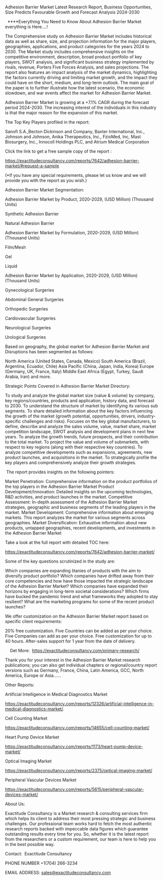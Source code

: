 Adhesion Barrier Market Latest Research Report, Business Opportunities, Size Predicts Favourable Growth and Forecast Analysis 2024-2030

  ****Everything You Need to Know About Adhesion Barrier Market everything is Here....!

The Comprehensive study on Adhesion Barrier Market includes historical data as well as share, size, and projection information for the major players, geographies, applications, and product categories for the years 2024 to 2030. The Market study includes comprehensive insights on the competitive environment, description, broad product portfolio of key players, SWOT analysis, and significant business strategy implemented by rivals, revenue, Porters Five Forces Analysis, and sales projections. The report also features an impact analysis of the market dynamics, highlighting the factors currently driving and limiting market growth, and the impact they could have on the short, medium, and long-term outlook. The main goal of the paper is to further illustrate how the latest scenario, the economic slowdown, and war events affect the market for Adhesion Barrier Market.

Adhesion Barrier Market is growing at a +7.1% CAGR during the forecast period 2024-2030. The increasing interest of the individuals in this industry is that the major reason for the expansion of this market.

The Top Key Players profiled in the report: 

Sanofi S.A.,Becton Dickinson and Company, Baxter International, Inc., Johnson and Johnson, Anika Therapeutics, Inc., FzioMed, Inc, Mast Biosurgery, Inc., Innocoll Holdings PLC, and Atrium Medical Corporation

Click the link to get a free sample copy of the report :

https://exactitudeconsultancy.com/reports/7642/adhesion-barrier-market/#request-a-sample

(*If you have any special requirements, please let us know and we will provide you with the report as you wish.)

Adhesion Barrier Market Segmentation:

Adhesion Barrier Market by Product, 2020-2029, (USD Million) (Thousand Units)

Synthetic Adhesion Barrier

Natural Adhesion Barrier

Adhesion Barrier Market by Formulation, 2020-2029, (USD Million) (Thousand Units)

Film/Mesh

Gel

Liquid

Adhesion Barrier Market by Application, 2020-2029, (USD Million) (Thousand Units)

Gynecological Surgeries

Abdominal General Surgeries

Orthopedic Surgeries

Cardiovascular Surgeries

Neurological Surgeries

Urological Surgeries

Based on geography, the global market for Adhesion Barrier Market and Disruptions has been segmented as follows:

North America (United States, Canada, Mexico)
South America (Brazil, Argentina, Ecuador, Chile)
Asia Pacific (China, Japan, India, Korea)
Europe (Germany, UK, France, Italy)
Middle East Africa (Egypt, Turkey, Saudi Arabia, Iran) and more.

Strategic Points Covered in Adhesion Barrier Market Directory:

To study and analyze the global market size (value & volume) by company, key regions/countries, products and application, history data, and forecast to 2030.
To understand the structure of market by identifying its various sub segments.
To share detailed information about the key factors influencing the growth of the market (growth potential, opportunities, drivers, industry-specific challenges and risks).
Focuses on the key global manufacturers, to define, describe and analyze the sales volume, value, market share, market competition landscape, SWOT analysis and development plans in next few years.
To analyze the growth trends, future prospects, and their contribution to the total market.
To project the value and volume of submarkets, with respect to key regions (along with their respective key countries).
To analyze competitive developments such as expansions, agreements, new product launches, and acquisitions in the market.
To strategically profile the key players and comprehensively analyze their growth strategies.

 The report provides insights on the following pointers:

Market Penetration: Comprehensive information on the product portfolios of the top players in the Adhesion Barrier Market
Product Development/Innovation: Detailed insights on the upcoming technologies, R&D activities, and product launches in the market.
Competitive Assessment: In-depth assessment of the Adhesion Barrier Market strategies, geographic and business segments of the leading players in the market.
Market Development: Comprehensive information about emerging markets. This report analyzes the market for various segments across geographies.
Market Diversification: Exhaustive information about new products, untapped geographies, recent developments, and investments in the Adhesion Barrier Market

Take a look at the full report with detailed TOC here:

https://exactitudeconsultancy.com/reports/7642/adhesion-barrier-market/

Some of the key questions scrutinized in the study are:

Which companies are expanding litanies of products with the aim to diversify product portfolio?
Which companies have drifted away from their core competencies and how have those impacted the strategic landscape of the Adhesion Barrier Market?
Which companies have expanded their horizons by engaging in long-term societal considerations?
Which firms have bucked the pandemic trend and what frameworks they adopted to stay resilient?
What are the marketing programs for some of the recent product launches?

We offer customization on the Adhesion Barrier Market report based on specific client requirements:

20% free customization.
Five Countries can be added as per your choice.
Five Companies can add as per your choice.
Free customization for up to 40 hours.
After-sales support for 1 year from the date of delivery.

    Get More:  https://exactitudeconsultancy.com/primary-research/

Thank you for your interest in the Adhesion Barrier Market research publications; you can also get individual chapters or regional/country report versions such as Germany, France, China, Latin America, GCC, North America, Europe or Asia……

Other Reports:

Artificial Intelligence in Medical Diagnostics Market

https://exactitudeconsultancy.com/reports/12326/artificial-intelligence-in-medical-diagnostics-market/.

Cell Counting Market

https://exactitudeconsultancy.com/reports/14655/cell-counting-market/

Heart Pump Device Market

https://exactitudeconsultancy.com/reports/1173/heart-pump-device-market/

Optical Imaging Market

https://exactitudeconsultancy.com/reports/2375/optical-imaging-market/

Peripheral Vascular Devices Market

https://exactitudeconsultancy.com/reports/5615/peripheral-vascular-devices-market/

About Us:

Exactitude Consultancy is a Market research & consulting services firm which helps its client to address their most pressing strategic and business challenges. Our professional team works hard to fetch the most authentic research reports backed with impeccable data figures which guarantee outstanding results every time for you. So, whether it is the latest report from the researchers or a custom requirement, our team is here to help you in the best possible way.

Contact:  Exactitude Consultancy

PHONE NUMBER +1(704) 266-3234

EMAIL ADDRESS: sales@exactitudeconsultancy.com
